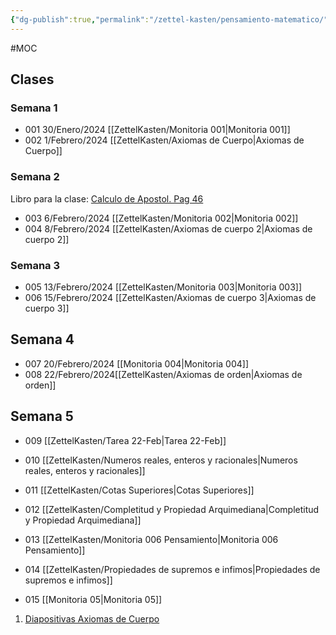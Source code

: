 ```yaml
---
{"dg-publish":true,"permalink":"/zettel-kasten/pensamiento-matematico/"}
---
```


#MOC 
## Clases

### Semana 1
- 001 30/Enero/2024 [[ZettelKasten/Monitoria  001\|Monitoria  001]]
- 002 1/Febrero/2024 [[ZettelKasten/Axiomas de Cuerpo\|Axiomas de Cuerpo]]

### Semana 2
Libro para la clase: [Calculo de Apostol. Pag 46 ](https://calculounicaes.files.wordpress.com/2012/04/calculo-volumen-1-de-tom-apostol.pdf)
- 003 6/Febrero/2024 [[ZettelKasten/Monitoria 002\|Monitoria 002]]
- 004 8/Febrero/2024 [[ZettelKasten/Axiomas de cuerpo 2\|Axiomas de cuerpo 2]]
### Semana 3
- 005 13/Febrero/2024 [[ZettelKasten/Monitoria 003\|Monitoria 003]]
- 006 15/Febrero/2024 [[ZettelKasten/Axiomas de cuerpo 3\|Axiomas de cuerpo 3]]
## Semana 4
- 007 20/Febrero/2024 [[Monitoria 004\|Monitoria 004]]
- 008 22/Febrero/2024[[ZettelKasten/Axiomas de orden\|Axiomas de orden]]

## Semana 5
- 009 [[ZettelKasten/Tarea 22-Feb\|Tarea 22-Feb]]

-  010 [[ZettelKasten/Numeros reales, enteros y racionales\|Numeros reales, enteros y racionales]]

- 011 [[ZettelKasten/Cotas Superiores\|Cotas Superiores]]
- 012 [[ZettelKasten/Completitud y Propiedad Arquimediana\|Completitud y Propiedad Arquimediana]]
- 013 [[ZettelKasten/Monitoria 006 Pensamiento\|Monitoria 006 Pensamiento]]
- 014 [[ZettelKasten/Propiedades de supremos e infimos\|Propiedades de supremos e infimos]]
 - 015 [[Monitoria 05\|Monitoria 05]]
1. [Diapositivas Axiomas de Cuerpo](https://e-aulas.urosario.edu.co/pluginfile.php/3070907/mod_resource/content/1/Axiomas%20de%20cuerpo.pdf)